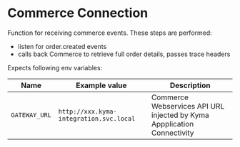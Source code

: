 # Commerce Connection

Function for receiving commerce events.
These steps are performed:

- listen for order.created events
- calls back Commerce to retrieve full order details, passes trace headers

Expects following env variables:

| Name | Example value | Description |
|---|---|---|
| `GATEWAY_URL` | `http://xxx.kyma-integration.svc.local` | Commerce Webservices API URL injected by Kyma Appplication Connectivity |
